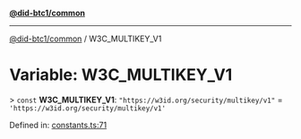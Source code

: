 [**@did-btc1/common**](../README.md)

***

[@did-btc1/common](../globals.md) / W3C\_MULTIKEY\_V1

# Variable: W3C\_MULTIKEY\_V1

&gt; `const` **W3C\_MULTIKEY\_V1**: `"https://w3id.org/security/multikey/v1"` = `'https://w3id.org/security/multikey/v1'`

Defined in: [constants.ts:71](https://github.com/dcdpr/did-btc1-js/blob/4ab6f9915d95beed9bc633644c9db1539395f512/packages/common/src/constants.ts#L71)
